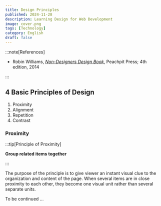 ```yaml
---
title: Design Principles
published: 2024-11-28
description: Learning Design for Web Development
image: cover.png
tags: [Technology]
category: English
draft: false
---
```


:::note[References]

- Robin Williams, [_Non-Designers Design Book_](https://123dok.com/document/q51xl8wy-designers-design-design-typographic-principles-visual-novice-edition.html), Peachpit Press; 4th edition, 2014

:::

4 Basic Principles of Design
----------------------------

1. Proximity
2. Alignment
3. Repetition
4. Contrast

### Proximity

:::tip[Principle of Proximity]

__Group related items together__

:::

The purpose of the principle is to give viewer an instant visual clue to the organization and content of the page. When
several items are in close proximity to each other, they become one visual unit rather than several separate units.

To be continued ...
